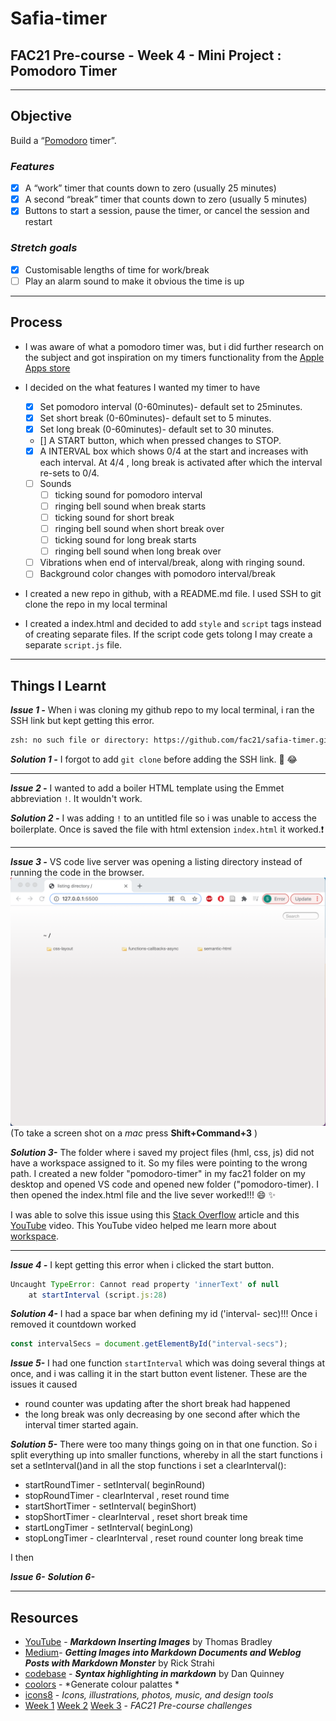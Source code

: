 # Safia-timer

## FAC21 Pre-course - Week 4 - Mini Project : Pomodoro Timer
---
## Objective

Build a “[Pomodoro](https://en.wikipedia.org/wiki/Pomodoro_Technique) timer”.

### *Features*
- [x] A “work” timer that counts down to zero (usually 25 minutes)
- [x] A second “break” timer that counts down to zero (usually 5 minutes)
- [x] Buttons to start a session, pause the timer, or cancel the session and restart

### *Stretch goals*
- [x] Customisable lengths of time for work/break
- [ ] Play an alarm sound to make it obvious the time is up

---

## Process
- I was aware of what a pomodoro timer was, but i did further research on the subject and got inspiration on my timers functionality from the [Apple Apps store](https://apps.apple.com/gb/app/be-focused-focus-timer/id973130201) 

- I decided on the what features I wanted my timer to have
  - [x] Set pomodoro interval (0-60minutes)- default set to 25minutes.
  - [x] Set short break (0-60minutes)- default set to 5 minutes.
  - [x] Set long break (0-60minutes)- default set to 30 minutes.
  - [] A START button, which when pressed changes to STOP.
  - [x] A INTERVAL box which shows 0/4 at  the start and increases with each interval. At 4/4 , long break is activated after which the interval re-sets to 0/4.
  - [ ] Sounds 
    - [ ] ticking sound for pomodoro interval
    - [ ] ringing bell sound when break starts
    - [ ] ticking sound for short break
    - [ ] ringing bell sound when short break over
    - [ ] ticking sound for long break starts
    - [ ] ringing bell sound when long break over
  - [ ] Vibrations when end of interval/break, along with ringing sound.
  - [ ] Background color changes with pomodoro interval/break
  
-  I created a new repo in github, with a README.md file. I used SSH to git clone the repo in my local terminal
-  I created a index.html and decided to add `style` and `script` tags instead of creating separate files. If the script code gets tolong I may create a separate `script.js` file.
  
---

## Things I Learnt

***Issue 1 -***
When i was cloning my github repo to my local terminal, i ran the SSH link but kept getting this error.

```zsh
zsh: no such file or directory: https://github.com/fac21/safia-timer.git
```

***Solution 1 -***
I forgot to add `git clone` before adding the SSH link. :see_no_evil: :joy:

---

***Issue 2 -*** I wanted to add a boiler HTML template using the Emmet abbreviation `!`. It wouldn't work. 

***Solution 2 -*** I was adding `!` to an untitled file so i was unable to access the boilerplate. Once is saved the file with html extension `index.html` it worked.:exclamation: 

---
***Issue 3 -*** VS code live server was opening a listing directory instead of running the code in the browser. ![Screenshot of listing directory](listing-directory.png)
(To take a screen shot on a *mac* press **Shift+Command+3** )

***Solution 3-*** The folder where i saved my project files (hml, css, js) did not have a workspace assigned to it. So my files were pointing to the wrong path. I created a new folder "pomodoro-timer" in my fac21 folder on my desktop and opened VS code and opened new folder ("pomodoro-timer). I then opened the index.html file and the live sever worked!!! :smile: :sparkles:

I was able to solve this issue using this [Stack Overflow](https://stackoverflow.com/questions/55073031/why-is-vs-code-live-server-opening-a-directory-instead-of-running-the-code-in-th) article and this [YouTube](https://www.youtube.com/watch?v=fpyzIDuK0wU) video. This YouTube video helped me learn more about [workspace](https://www.youtube.com/watch?v=W4xLtxLSm-o&t=26s).

---
***Issue 4 -*** I kept getting this error when i clicked the start button. 
```javaScript
Uncaught TypeError: Cannot read property 'innerText' of null
    at startInterval (script.js:28)
```

***Solution 4-*** I had a space bar when defining my id ('interval- sec)!!! Once i removed it countdown worked
```javaScript
const intervalSecs = document.getElementById("interval-secs");
```
***Issue 5-*** I had one function `startInterval` which was doing several things at once, and i was calling it in the start button event listener. These are the issues it caused
  - round counter was updating after the short break had happened
  - the long break was only decreasing by one second after which the interval timer started again. 
  
***Solution 5-*** There were too many things going on in that one function. So i split everything up into smaller functions, whereby in all the start functions i set a setInterval()and in all the stop functions i set a clearInterval():

  - startRoundTimer - setInterval( beginRound)
  - stopRoundTimer - clearInterval , reset round time
  - startShortTimer - setInterval( beginShort)
  - stopShortTimer - clearInterval , reset short break time
  - startLongTimer - setInterval( beginLong)
  - stopLongTimer - clearInterval , reset round counter long break time

I then 

***Issue 6-*** 
***Solution 6-*** 



---

## Resources 

- [YouTube](https://www.youtube.com/watch?v=afFb_DcBBdA) - ***Markdown Inserting Images*** by Thomas Bradley
- [Medium](https://medium.com/markdown-monster-blog/getting-images-into-markdown-documents-and-weblog-posts-with-markdown-monster-9ec6f353d8ec)- ***Getting Images into Markdown Documents and Weblog Posts with Markdown Monster*** by Rick Strahi
- [codebase]() - ***Syntax highlighting in markdown*** by Dan Quinney
- [coolors](https://coolors.co/e63946-f1faee-a8dadc-457b9d-1d3557) - *Generate colour palattes *
- [icons8](https://icons8.com/) - *Icons, illustrations, photos, music, and design tools*
- [Week 1](https://github.com/fac21/pre-course/tree/main/semantic-html/safia) [Week 2](https://github.com/fac21/pre-course/tree/main/css-layout/safia) [Week 3](https://github.com/fac21/pre-course/tree/main/functions-callbacks-async/safia%20) - *FAC21 Pre-course challenges*